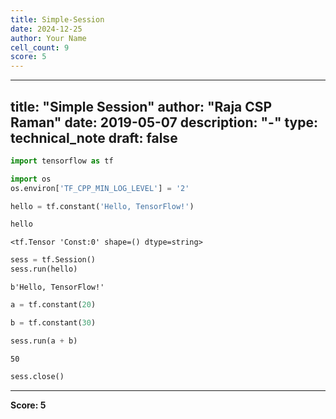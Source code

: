 ```yaml
---
title: Simple-Session
date: 2024-12-25
author: Your Name
cell_count: 9
score: 5
---
```


---
title: "Simple Session"
author: "Raja CSP Raman"
date: 2019-05-07
description: "-"
type: technical_note
draft: false
---

```python
import tensorflow as tf

import os
os.environ['TF_CPP_MIN_LOG_LEVEL'] = '2'
```


```python
hello = tf.constant('Hello, TensorFlow!')
```


```python
hello
```




    <tf.Tensor 'Const:0' shape=() dtype=string>




```python
sess = tf.Session()
sess.run(hello)
```




    b'Hello, TensorFlow!'




```python
a = tf.constant(20)
```


```python
b = tf.constant(30)
```


```python
sess.run(a + b)
```




    50




```python
sess.close()
```


---
**Score: 5**